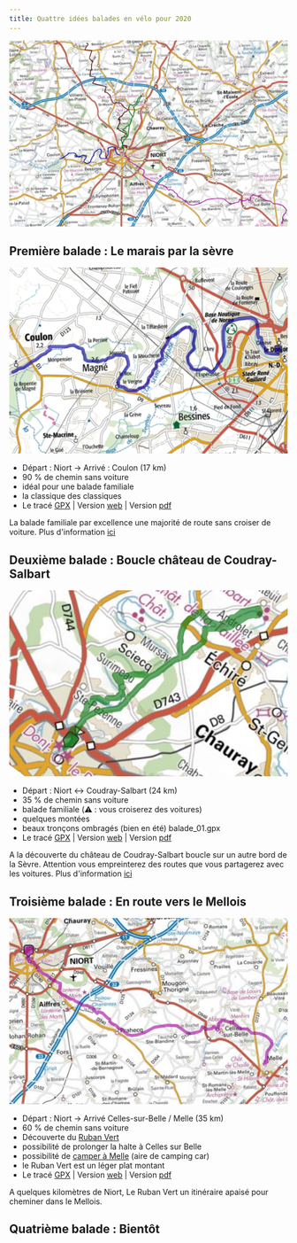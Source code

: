 ```yaml
---
title: Quattre idées balades en vélo pour 2020
---
```


![carte_generale](./images/carte_generale.png)

## Première balade : Le marais par la sèvre

![carte_balade_01](./images/balade_01_carte.png)

- Départ : Niort -> Arrivé : Coulon (17 km)
- 90 % de chemin sans voiture
- idéal pour une balade familiale
- la classique des classiques
- Le tracé [GPX](https://villovelo.github.io/balade_2020/voir_trace.html?trace=./gpx/balade_01.gpx) | Version [web](https://villovelo.github.io/balade_2020/balade_01.html?source=pdf) | Version [pdf](https://villovelo.github.io/balade_2020/balade_01.pdf)

La balade familiale par excellence une majorité de route sans croiser de voiture. Plus d'information [ici](https://villovelo.github.io/balade_2020/balade_01.html?source=index)

## Deuxième balade : Boucle château de Coudray-Salbart

![carte_balade_02](./images/balade_02_carte.png)

- Départ : Niort <-> Coudray-Salbart (24 km)
- 35 % de chemin sans voiture
- balade familiale (⚠️ : vous croiserez des voitures)
- quelques montées
- beaux tronçons ombragés (bien en été)
  balade_01.gpx
- Le tracé [GPX](https://villovelo.github.io/balade_2020/voir_trace.html?trace=./gpx/balade_02.gpx) | Version [web](https://villovelo.github.io/balade_2020/balade_02.html?source=pdf) | Version [pdf](https://villovelo.github.io/balade_2020/balade_02.pdf)

A la découverte du château de Coudray-Salbart boucle sur un autre bord de la Sèvre. Attention vous empreinterez des routes que vous partagerez avec les voitures. Plus d'information [ici](https://villovelo.github.io/balade_2020/balade_02.html?source=index)

## Troisième balade : En route vers le Mellois

![carte_balade_03](./images/balade_03_carte.png)

- Départ : Niort -> Arrivé Celles-sur-Belle / Melle (35 km)
- 60 % de chemin sans voiture
- Découverte du [Ruban Vert](https://www.af3v.org/les-voies-vertes/voies/141-le-ruban-vert-de-melle-a-celles-sur-belle/)
- possibilité de prolonger la halte à Celles sur Belle
- possibilité de [camper à Melle](https://mairie-melle.fr/component/content/article?id=38:hebergement) (aire de camping car)
- le Ruban Vert est un léger plat montant
- Le tracé [GPX](https://villovelo.github.io/balade_2020/voir_trace.html?trace=./gpx/balade_03.gpx) | Version [web](https://villovelo.github.io/balade_2020/balade_03.html?source=pdf) | Version [pdf](https://villovelo.github.io/balade_2020/balade_03.pdf)

A quelques kilomètres de Niort, Le Ruban Vert un itinéraire apaisé pour cheminer dans le Mellois.

## Quatrième balade : Bientôt
